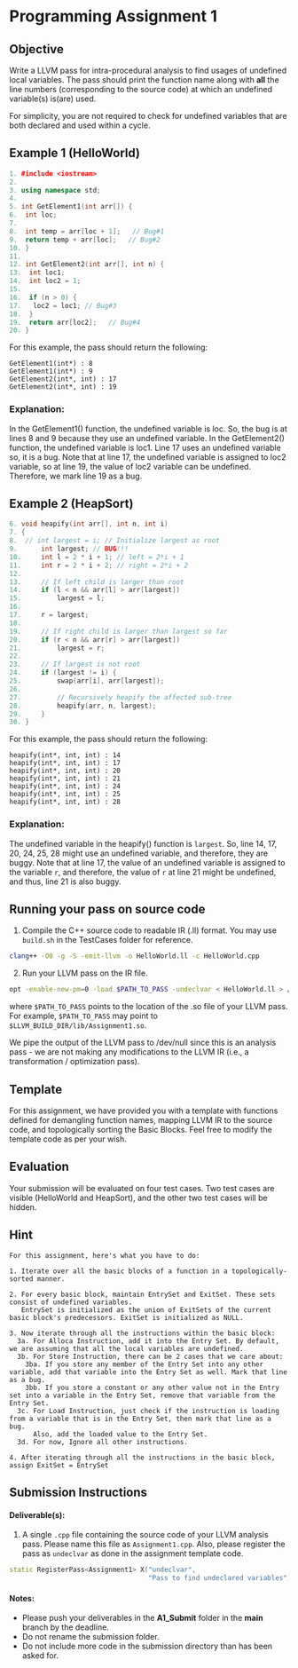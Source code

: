 # Programming Assignment 1

## Objective

Write a LLVM pass for intra-procedural analysis to find usages of undefined local variables. The pass should print the function name along with **all** the line numbers (corresponding to the source  code) at which an undefined variable(s) is(are) used.

For simplicity, you are not required to check for undefined variables that are both declared and used within a cycle.

## Example 1 (HelloWorld)

```cpp
1. #include <iostream>
2.
3. using namespace std;
4. 
5. int GetElement1(int arr[]) {
6.  int loc;
7.
8.  int temp = arr[loc + 1];   // Bug#1
9.  return temp + arr[loc];   // Bug#2
10. }
11.
12. int GetElement2(int arr[], int n) {
13.  int loc1;
14.  int loc2 = 1;
15.
16.  if (n > 0) {
17.   loc2 = loc1; // Bug#3
18.  }
19.  return arr[loc2];   // Bug#4
20. }
```

For this example, the pass should return the following:
```shell
GetElement1(int*) : 8
GetElement1(int*) : 9
GetElement2(int*, int) : 17
GetElement2(int*, int) : 19
```

### Explanation:

In the GetElement1() function, the undefined variable is loc. So, the bug is at lines 8 and 9 because they use an undefined variable.
In the GetElement2() function, the undefined variable is loc1. Line 17 uses an undefined variable so, it is a bug. Note that at line 17, the undefined variable is assigned to loc2 variable, so at line 19, the value of loc2 variable can be undefined. Therefore, we mark line 19 as a bug.

## Example 2 (HeapSort)

```cpp
6. void heapify(int arr[], int n, int i)
7. {
8. 	// int largest = i; // Initialize largest as root
9.  	int largest; // BUG!!!
10. 	int l = 2 * i + 1; // left = 2*i + 1
11. 	int r = 2 * i + 2; // right = 2*i + 2
12.
13. 	// If left child is larger than root
14. 	if (l < n && arr[l] > arr[largest])
15. 		largest = l;
16.
17. 	r = largest;
18.
19. 	// If right child is larger than largest so far
20. 	if (r < n && arr[r] > arr[largest])
21. 		largest = r;
22.
23. 	// If largest is not root
24. 	if (largest != i) {
25. 		swap(arr[i], arr[largest]);
26.
27. 		// Recursively heapify the affected sub-tree
28. 		heapify(arr, n, largest);
29. 	}
30. }
```

For this example, the pass should return the following:
```shell
heapify(int*, int, int) : 14
heapify(int*, int, int) : 17
heapify(int*, int, int) : 20
heapify(int*, int, int) : 21
heapify(int*, int, int) : 24
heapify(int*, int, int) : 25
heapify(int*, int, int) : 28
```
### Explanation:

The undefined variable in the heapify() function is `largest`. So, line 14, 17, 20, 24, 25, 28 might use an undefined variable, and therefore, they are buggy. Note that at line 17, the value of an undefined variable is assigned to the variable `r`, and therefore, the value of `r` at line 21 might be undefined, and thus, line 21 is also buggy.

## Running your pass on source code

1. Compile the C++ source code to readable IR (.ll) format.
You may use `build.sh` in the TestCases folder for reference.

```bash
clang++ -O0 -g -S -emit-llvm -o HelloWorld.ll -c HelloWorld.cpp
```

2. Run your LLVM pass on the IR file.
```bash
opt -enable-new-pm=0 -load $PATH_TO_PASS -undeclvar < HelloWorld.ll > /dev/null
```

where `$PATH_TO_PASS` points to the location of the .so file of your LLVM pass.
For example, `$PATH_TO_PASS` may point to `$LLVM_BUILD_DIR/lib/Assignment1.so`.

We pipe the output of the LLVM pass to /dev/null since this is an analysis pass - we are not making any modifications to the LLVM IR (i.e., a transformation / optimization pass).

## Template

For this assignment, we have provided you with a template with functions defined for demangling function names, mapping LLVM IR to the source code, and topologically sorting the Basic Blocks. Feel free to modify the template code as per your wish.

## Evaluation

Your submission will be evaluated on four test cases. Two test cases are visible (HelloWorld and HeapSort), and the other two test cases will be hidden.

## Hint

```
For this assignment, here's what you have to do:

1. Iterate over all the basic blocks of a function in a topologically-sorted manner.

2. For every basic block, maintain EntrySet and ExitSet. These sets consist of undefined variables. 
   EntrySet is initialized as the union of ExitSets of the current basic block's predecessors. ExitSet is initialized as NULL.

3. Now iterate through all the instructions within the basic block:
  3a. For Alloca Instruction, add it into the Entry Set. By default, we are assuming that all the local variables are undefined.
  3b. For Store Instruction, there can be 2 cases that we care about:
    3ba. If you store any member of the Entry Set into any other variable, add that variable into the Entry Set as well. Mark that line as a bug.
    3bb. If you store a constant or any other value not in the Entry set into a variable in the Entry Set, remove that variable from the Entry Set.
  3c. For Load Instruction, just check if the instruction is loading from a variable that is in the Entry Set, then mark that line as a bug. 
      Also, add the loaded value to the Entry Set.
  3d. For now, Ignore all other instructions.

4. After iterating through all the instructions in the basic block, assign ExitSet = EntrySet
```

## Submission Instructions

#### Deliverable(s):

1. A single `.cpp` file containing the source code of your LLVM analysis pass. Please name this file as `Assignment1.cpp`. Also, please register the pass as `undeclvar` as done in the assignment template code.

```C++
static RegisterPass<Assignment1> X("undeclvar",
                                   "Pass to find undeclared variables");
```

#### Notes:
- Please push your deliverables in the **A1_Submit** folder in the **main** branch by the deadline.
- Do not rename the submission folder.
- Do not include more code in the submission directory than has been asked for.

